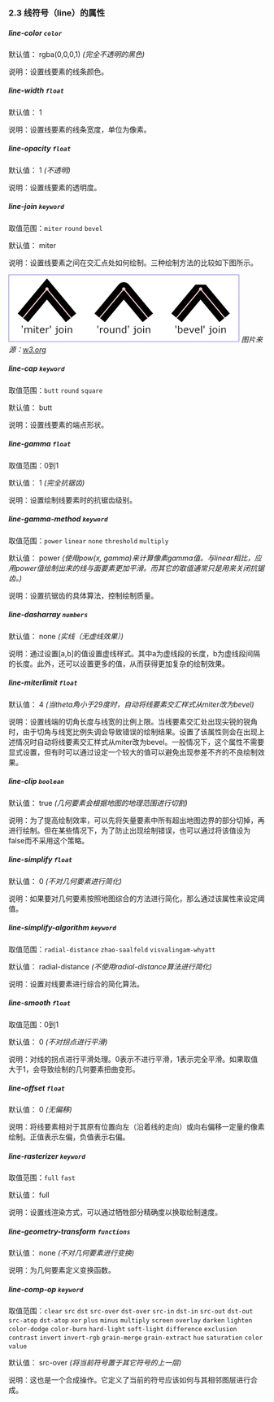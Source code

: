 ### 2.3 线符号（line）的属性

##### line-color `color`

默认值： rgba(0,0,0,1) _(完全不透明的黑色)_

说明：设置线要素的线条颜色。

##### line-width `float`

默认值： 1

说明：设置线要素的线条宽度，单位为像素。

##### line-opacity `float`

默认值： 1 _(不透明)_

说明：设置线要素的透明度。

##### line-join `keyword`

取值范围：`miter` `round` `bevel`

默认值： miter

说明：设置线要素之间在交汇点处如何绘制。三种绘制方法的比较如下图所示。

![](linejoin.png)
_图片来源：[w3.org](http://www.w3.org/TR/SVG/painting.html "line join")_

##### line-cap `keyword`

取值范围：`butt` `round` `square`

默认值： butt

说明：设置线要素的端点形状。

##### line-gamma `float`

取值范围：0到1

默认值： 1 _(完全抗锯齿)_

说明：设置绘制线要素时的抗锯齿级别。

##### line-gamma-method `keyword`

取值范围：`power` `linear` `none` `threshold` `multiply`

默认值： power _(使用pow(x, gamma)来计算像素gamma值。与linear相比，应用power值绘制出来的线与面要素更加平滑。而其它的取值通常只是用来关闭抗锯齿。)_

说明：设置抗锯齿的具体算法，控制绘制质量。

##### line-dasharray `numbers`

默认值： none _(实线（无虚线效果）)_

说明：通过设置[a,b]的值设置虚线样式。其中a为虚线段的长度，b为虚线段间隔的长度。此外，还可以设置更多的值，从而获得更加复杂的绘制效果。

##### line-miterlimit `float`

默认值： 4 _(当theta角小于29度时，自动将线要素交汇样式从miter改为bevel)_

说明：设置线端的切角长度与线宽的比例上限。当线要素交汇处出现尖锐的锐角时，由于切角与线宽比例失调会导致错误的绘制结果。设置了该属性则会在出现上述情况时自动将线要素交汇样式从miter改为bevel。一般情况下，这个属性不需要显式设置，但有时可以通过设定一个较大的值可以避免出现参差不齐的不良绘制效果。

##### line-clip `boolean`

默认值： true _(几何要素会根据地图的地理范围进行切割)_

说明：为了提高绘制效率，可以先将矢量要素中所有超出地图边界的部分切掉，再进行绘制。但在某些情况下，为了防止出现绘制错误，也可以通过将该值设为false而不采用这个策略。

##### line-simplify `float`

默认值： 0 _(不对几何要素进行简化)_

说明：如果要对几何要素按照地图综合的方法进行简化，那么通过该属性来设定阈值。

##### line-simplify-algorithm `keyword`

取值范围：`radial-distance` `zhao-saalfeld` `visvalingam-whyatt`

默认值： radial-distance _(不使用radial-distance算法进行简化)_

说明：设置对线要素进行综合的简化算法。

##### line-smooth `float`

取值范围：0到1

默认值： 0 _(不对拐点进行平滑)_

说明：对线的拐点进行平滑处理。0表示不进行平滑，1表示完全平滑。如果取值大于1，会导致绘制的几何要素扭曲变形。

##### line-offset `float`

默认值： 0 _(无偏移)_

说明：将线要素相对于其原有位置向左（沿着线的走向）或向右偏移一定量的像素绘制。正值表示左偏，负值表示右偏。

##### line-rasterizer `keyword`

取值范围：`full` `fast`

默认值： full

说明：设置线渲染方式，可以通过牺牲部分精确度以换取绘制速度。

##### line-geometry-transform `functions`

默认值： none _(不对几何要素进行变换)_

说明：为几何要素定义变换函数。

##### line-comp-op `keyword`

取值范围：`clear` `src` `dst` `src-over` `dst-over` `src-in` `dst-in` `src-out` `dst-out` `src-atop` `dst-atop` `xor` `plus` `minus` `multiply` `screen` `overlay` `darken` `lighten` `color-dodge` `color-burn` `hard-light` `soft-light` `difference` `exclusion` `contrast` `invert` `invert-rgb` `grain-merge` `grain-extract` `hue` `saturation` `color` `value`

默认值： src-over _(将当前符号置于其它符号的上一层)_

说明：这也是一个合成操作。它定义了当前的符号应该如何与其相邻图层进行合成。
